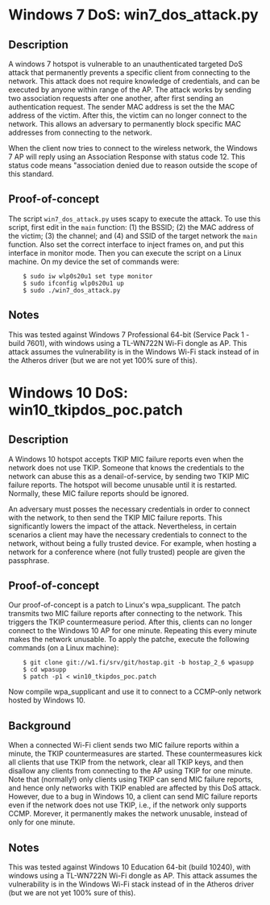 # Windows 7 DoS: win7_dos_attack.py

## Description

A windows 7 hotspot is vulnerable to an unauthenticated targeted DoS attack that permanently prevents a specific client from connecting to the network. This attack does not require knowledge of credentials, and can be executed by anyone within range of the AP. The attack works by sending two association requests after one another, after first sending an authentication request. The sender MAC address is set the the MAC address of the victim. After this, the victim can no longer connect to the network. This allows an adversary to permanently block specific MAC addresses from connecting to the network.

When the client now tries to connect to the wireless network, the Windows 7 AP will reply using an Association Response with status code 12. This status code means "association denied due to reason outside the scope of this standard.

## Proof-of-concept

The script `win7_dos_attack.py` uses scapy to execute the attack. To use this script, first edit in the `main` function: (1) the BSSID; (2) the MAC address of the victim; (3) the channel; and (4) and SSID of the target network the `main` function. Also set the correct interface to inject frames on, and put this interface in monitor mode. Then you can execute the script on a Linux machine. On my device the set of commands were:

		$ sudo iw wlp0s20u1 set type monitor
		$ sudo ifconfig wlp0s20u1 up
		$ sudo ./win7_dos_attack.py

## Notes

This was tested against Windows 7 Professional 64-bit (Service Pack 1 - build 7601), with windows using a TL-WN722N Wi-Fi dongle as AP. This attack assumes the vulnerability is in the Windows Wi-Fi stack instead of in the Atheros driver (but we are not yet 100% sure of this).


# Windows 10 DoS: win10_tkipdos_poc.patch

## Description

A Windows 10 hotspot accepts TKIP MIC failure reports even when the network does not use TKIP. Someone that knows the credentials to the network can abuse this as a denail-of-service, by sending two TKIP MIC failure reports. The hotspot will become unusable until it is restarted. Normally, these MIC failure reports should be ignored.

An adversary must posses the necessary credentials in order to connect with the network, to then send the TKIP MIC failure reports. This significantly lowers the impact of the attack. Nevertheless, in certain scenarios a client may have the necessary credentials to connect to the network, without being a fully trusted device. For example, when hosting a network for a conference where (not fully trusted) people are given the passphrase.

## Proof-of-concept

Our proof-of-concept is a patch to Linux's wpa_supplicant. The patch transmits two MIC failure reports after connecting to the network. This triggers the TKIP countermeasure period. After this, clients can no longer connect to the Windows 10 AP for one minute. Repeating this every minute makes the network unusable. To apply the patche, execute the following commands (on a Linux machine):

		$ git clone git://w1.fi/srv/git/hostap.git -b hostap_2_6 wpasupp
		$ cd wpasupp
		$ patch -p1 < win10_tkipdos_poc.patch

Now compile wpa_supplicant and use it to connect to a CCMP-only network hosted by Windows 10.

## Background

When a connected Wi-Fi client sends two MIC failure reports within a minute, the TKIP countermeasures are started. These countermeasures kick all clients that use TKIP from the network, clear all TKIP keys, and then disallow any clients from connecting to the AP using TKIP for one minute. Note that (normally!) only clients using TKIP can send MIC failure reports, and hence only networks with TKIP enabled are affected by this DoS attack. However, due to a bug in Windows 10, a client can send MIC failure reports even if the network does not use TKIP, i.e., if the network only supports CCMP. Morever, it permanently makes the network unusable, instead of only for one minute.

## Notes

This was tested against Windows 10 Education 64-bit (build 10240), with windows using a TL-WN722N Wi-Fi dongle as AP. This attack assumes the vulnerability is in the Windows Wi-Fi stack instead of in the Atheros driver (but we are not yet 100% sure of this).


